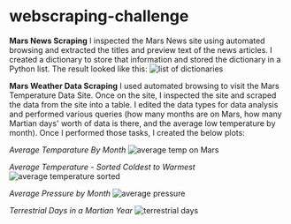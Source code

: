 # webscraping-challenge

**Mars News Scraping**
I inspected the Mars News site using automated browsing and extracted the titles and preview text of the news articles. I created a dictionary to store that information and stored the dictionary in a Python list. The result looked like this:
![list of dictionaries](URL)

**Mars Weather Data Scraping**
I used automated browsing to visit the Mars Temperature Data Site. Once on the site, I inspected the site and scraped the data from the site into a table. I edited the data types for data analysis and performed various queries (how many months are on Mars, how many Martian days' worth of data is there, and the average low temperature by month). Once I performed those tasks, I created the below plots:

  *Average Temparature By Month*
  ![average temp on Mars](URL)

  *Average Temperature - Sorted Coldest to Warmest*
  ![average temperature sorted](URL)

  *Average Pressure by Month*
  ![average pressure](URL)

  *Terrestrial Days in a Martian Year*
  ![terrestrial days](URL)
